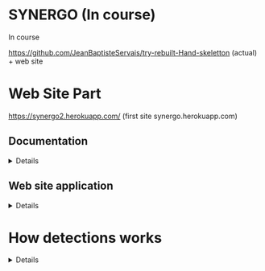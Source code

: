# SYNERGO (In course)

In course

https://github.com/JeanBaptisteServais/try-rebuilt-Hand-skeletton (actual) + web site


<h1>Web Site Part</h1>

https://synergo2.herokuapp.com/ (first site synergo.herokuapp.com)

<h2>Documentation</h2>

<details>
  
![DIAGRAMME DE CLASSE TRUK SYNERGO 18 janvier](https://user-images.githubusercontent.com/54853371/72666930-e1310880-3a16-11ea-9966-915c4b2376c2.png)

</details>

<h2>Web site application</h2>

<details>
 
 Register
 
 Upload video
 
 Social media publications
  
  
</details>


<h1>How detections works</h1>

<details>

<h2>Head</h2>

<details>

  Finish

  Requirements: (pip install -r requirements_head.txt)

</details>

<h2>Eyes</h2>
  
 <details>
  
  Finish
  Requirements: (pip install -r requirements_eyes.txt)
  
 </details>
  
<h2>Face</h2>

<details>
  
  Finish
  Requirements: (pip install -r requirements_face.txt)

</details>
  
<h2>Exterior Head</h2>

<details>

</details>

<h2>Hand</h2>

<details>

  - <h2>Hand detection</h2>
  
  model hand detection by:
  
  model skeletton by: 
  
  - <h2>Hand mask</h2>
    <em>Maybe finish</em>
    
  - <h2>Hand skeltton</h2>
  
![bb](https://user-images.githubusercontent.com/54853371/72691359-1592ea80-3b25-11ea-9539-861a3bfff08c.png)
    
  - <h2>no_finger_found</h2>
    <em>Maybe finish</em>
    
  - <h2> 1) thumb_location</h2>
  
 Here we recuperate skeletton points. We need to identify the position of the thumb because... we activilly search.
  
   ![thumb_localisation](https://user-images.githubusercontent.com/54853371/72765060-ddee7600-3bea-11ea-9ef5-49ce65c7c178.png)
    
For that we compare fingertip coordiantes


  - <h2>palm_analyse</h2>
    <em>Maybe finish</em>
    

   
  - <h2>Delete phax</h2>
  - <h2>Delete fingers</h2>
    
    

  - <h2>Identifiy fingers <em>In course</em></h2> 

  <p> Here we need to detect to which finger belongs its points for that we must define distances according to the direction of the hand that it is lying and thus in width, or on the contrary in length. For that use <stron>the contours</strong> of the hand.

<center>
  

![bb](https://user-images.githubusercontent.com/54853371/72475132-9337bd00-37ea-11ea-8c55-7e78e420502a.png)
![bb](https://user-images.githubusercontent.com/54853371/72475207-c37f5b80-37ea-11ea-964e-57548bee9ca1.png)
![bb](https://user-images.githubusercontent.com/54853371/72475315-f1fd3680-37ea-11ea-9c51-4f751bfbd02f.png)
![bb](https://user-images.githubusercontent.com/54853371/72475394-178a4000-37eb-11ea-8504-d2a79fe81990.png)

</center>

The model by ... detect almost always the thumb so we rely on the thumb. Next we search the next point of the thumb given above.

We have think thumb-index distance as:

    D(t, i) = i < w * 0.574 
    
    D(t, m) = w * 0.574  < m < w * 0.775 or D(t, m) ∈ ]w * 0.574; w * 0.775[
    
    D(t, an) = in course
    
    D(t, a) = in course
    


And distance beetween finger's are egal to

    D(Fi, Fi+1) = (w * 0.295) * x
    
    where i ∈ N and i ∈ [1; 4] and x ∈ N and i ∈ [1; 4]
    
 

    or h * ... in course

    - where w, h are length and hight of hand position,
    
    - w if w > h and y if h > w 
    
    - w ∈ [114; 130] pxs
    
    - h  ∈ [81; 120] pxs


t = thumb; i = index; m = major; w, h = width, height of the contour; F = finger without thumb; x = finger number



</p>

</details>


  <h1>Fingers</h1>
  
 <details>
  
  - <h2>defintion_to_angle</h2>
      <em>In course</em>
  - <h2>position_of_the_finger</h2>
      <em>Maybe finish</em>
  - <h2>Identifiy fingers</h2>
    <em>Maybe finish</em>
  - <h2>similar_points_finger</h2>
      <em>Maybe finish</em>
  - <h2>courbure_du_doigt</h2>
      <em>In course</em>
  - <h2>sens finger</h2>
      <em>Maybe finish</em>
  - <h2>position des doigts les uns par apport aux autres</h2>  
      <em>Maybe finish</em>
  - <h2>space</h2>
      <em>Maybe finish</em>
  - <h2>position_beetween_fingers</h2>
      <em>Maybe finish</em>
  - <h2>length_of_fingers</h2>
      <em>Maybe finish</em>
  
  - <h2>Signes</h2>
      <em>In course</em>
  
  Requirements: (pip install -r requirements_hand.txt)

  to download :

</details>



<h1>Talk</h1>

<details>
</details>

<h1>Voice</h1>

<details>
</details>

<h1>Secret algo</h1>
<details>
</details>


</details>
